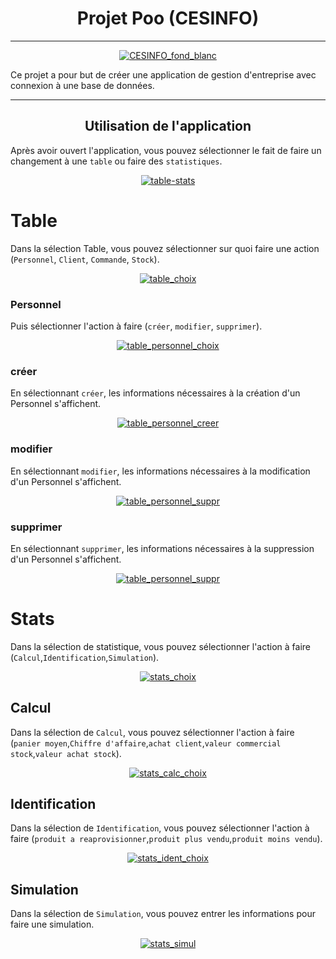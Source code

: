 <h1 align="center">Projet Poo (CESINFO)</h1>

----

<p align="center"> 
  <a href="" rel="noopener">
 <img src="https://github.com/TheAypisamFpv/Projet-poo/blob/main/logo/CESINFO_fond_blancpdn.png" alt="CESINFO_fond_blanc"></a>
</p>

Ce projet a pour but de créer une application de gestion d'entreprise avec connexion à une base de données.

---

<h2 align="center"> Utilisation de l'application </h2>



Après avoir ouvert l'application, vous pouvez sélectionner le fait de faire un changement à une `table` ou faire des `statistiques`.
</p>
<p align="center"> 
  <a href="" rel="noopener">
 <img src="https://github.com/TheAypisamFpv/Projet-poo/blob/main/images/how_to_use/table-stats.png" alt="table-stats"></a>
</p>



# Table
​​Dans la sélection Table, vous pouvez sélectionner sur quoi faire une action (`Personnel`, `Client`, `Commande`, `Stock`).
</p>
<p align="center"> 
  <a href="" rel="noopener">
 <img src="https://github.com/TheAypisamFpv/Projet-poo/blob/main/images/how_to_use/table_choix.png" alt="table_choix"></a>
</p>



### Personnel
​Puis sélectionner l'action à faire (`créer`, `modifier`, `supprimer`).
</p>
<p align="center"> 
  <a href="" rel="noopener">
 <img src="https://github.com/TheAypisamFpv/Projet-poo/blob/main/images/how_to_use/table_personnel_choix.png" alt="table_personnel_choix"></a>
</p>


### créer
En sélectionnant `créer`, les informations nécessaires à la création d'un Personnel s'affichent.
</p>
<p align="center"> 
  <a href="" rel="noopener">
 <img src="https://github.com/TheAypisamFpv/Projet-poo/blob/main/images/how_to_use/table_personnel_creer.png" alt="table_personnel_creer"></a>
</p>

### modifier
En sélectionnant `modifier`, les informations nécessaires à la modification d'un Personnel s'affichent.
</p>
<p align="center"> 
  <a href="" rel="noopener">
 <img src="https://github.com/TheAypisamFpv/Projet-poo/blob/main/images/how_to_use/table_personnel_modif.png" alt="table_personnel_suppr"></a>
</p>

### supprimer
En sélectionnant `supprimer`, les informations nécessaires à la suppression d'un Personnel s'affichent.
</p>
<p align="center"> 
  <a href="" rel="noopener">
 <img src="https://github.com/TheAypisamFpv/Projet-poo/blob/main/images/how_to_use/table_personnel_suppr.png" alt="table_personnel_suppr"></a>
</p>




# Stats
Dans la sélection de statistique, vous pouvez sélectionner l'action à faire (`Calcul`,`Identification`,`Simulation`).
</p>
<p align="center"> 
  <a href="" rel="noopener">
 <img src="https://github.com/TheAypisamFpv/Projet-poo/blob/main/images/how_to_use/stats_choix.png" alt="stats_choix"></a>
</p>


## Calcul
Dans la sélection de `Calcul`, vous pouvez sélectionner l'action à faire (`panier moyen`,`Chiffre d'affaire`,`achat client`,`valeur commercial stock`,`valeur achat stock`).
</p>
<p align="center"> 
  <a href="" rel="noopener">
 <img src="https://github.com/TheAypisamFpv/Projet-poo/blob/main/images/how_to_use/stats_calc_choix.png" alt="stats_calc_choix"></a>
</p>


## Identification
Dans la sélection de `Identification`, vous pouvez sélectionner l'action à faire (`produit a reaprovisionner`,`produit plus vendu`,`produit moins vendu`).
</p>
<p align="center"> 
  <a href="" rel="noopener">
 <img src="https://github.com/TheAypisamFpv/Projet-poo/blob/main/images/how_to_use/stats_ident_choix.png" alt="stats_ident_choix"></a>
</p>


## Simulation
Dans la sélection de `Simulation`, vous pouvez entrer les informations pour faire une simulation.
</p>
<p align="center"> 
  <a href="" rel="noopener">
 <img src="https://github.com/TheAypisamFpv/Projet-poo/blob/main/images/how_to_use/stats_simul.png" alt="stats_simul"></a>
</p>
